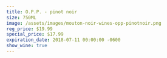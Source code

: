 ```yaml
---
title: O.P.P. - pinot noir
size: 750ML
image: /assets/images/mouton-noir-wines-opp-pinotnoir.png
reg_price: $19.99
special_price: $17.99
expiration_date: 2018-07-11 00:00:00 -0600
show_wine: true
---
```


